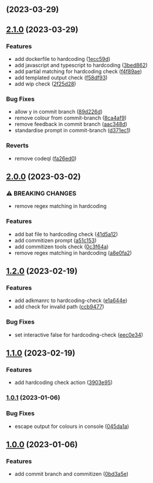 ## [](https://github.com/aps831/trunk-io-plugins/compare/v2.1.0...v) (2023-03-29)

## [2.1.0](https://github.com/aps831/trunk-io-plugins/compare/v2.0.0...v2.1.0) (2023-03-29)


### Features

* add dockerfile to hardcoding ([1ecc59d](https://github.com/aps831/trunk-io-plugins/commit/1ecc59da087e6ba39ce716c222a3b561bc518888))
* add javascript and typescript to hardcoding ([3bed862](https://github.com/aps831/trunk-io-plugins/commit/3bed86250ae0ede0599564f6d351cc9ce08ee961))
* add partial matching for hardcoding check ([f4f89ae](https://github.com/aps831/trunk-io-plugins/commit/f4f89aeed8861f8f7a38b561fde5fcca6f019f1f))
* add templated output check ([f58df93](https://github.com/aps831/trunk-io-plugins/commit/f58df93b2dc8984c72a26ade2a1579cbb0719c40))
* add wip check ([2f25d28](https://github.com/aps831/trunk-io-plugins/commit/2f25d282be571c4151562f01df51ebfc51a71aba))


### Bug Fixes

* allow y in commit branch ([89d226d](https://github.com/aps831/trunk-io-plugins/commit/89d226da709a901934891c17f40bd7952331c228))
* remove colour from commit-branch ([8ca4af9](https://github.com/aps831/trunk-io-plugins/commit/8ca4af9204a973bebdf00aeef2f4987374d1ec9c))
* remove feedback in commit branch ([aac348d](https://github.com/aps831/trunk-io-plugins/commit/aac348d65ed6140e01e31cc0b02e15f89c27b189))
* standardise prompt in commit-branch ([d371ec1](https://github.com/aps831/trunk-io-plugins/commit/d371ec11a500e6bf9d21eb200b5d5a0f20c77787))


### Reverts

* remove codeql ([fa26ed0](https://github.com/aps831/trunk-io-plugins/commit/fa26ed0634e0a6c5d40e2d05cd00e26af31d6200))

## [2.0.0](https://github.com/aps831/trunk-io-plugins/compare/v1.2.0...v2.0.0) (2023-03-02)


### ⚠ BREAKING CHANGES

* remove regex matching in hardcoding

### Features

* add bat file to hardcoding check ([41d5a12](https://github.com/aps831/trunk-io-plugins/commit/41d5a12034310cc22cf428c688f66866fb8f6ea9))
* add commitizen prompt ([a51c153](https://github.com/aps831/trunk-io-plugins/commit/a51c153d5d9939fb1ed0bff73b27c5596febb906))
* add commitizen tools check ([0c3f64a](https://github.com/aps831/trunk-io-plugins/commit/0c3f64a32303e9c7f268f9e39520c5ecdf5edfd7))
* remove regex matching in hardcoding ([a8e0fa2](https://github.com/aps831/trunk-io-plugins/commit/a8e0fa253137284fc93a92595a9490b76bbcdc32))

## [1.2.0](https://github.com/aps831/trunk-io-plugins/compare/v1.1.0...v1.2.0) (2023-02-19)


### Features

* add adkmanrc to hardcoding-check ([e1a644e](https://github.com/aps831/trunk-io-plugins/commit/e1a644e45108ba4bee61c2891ceb8af843fcddbc))
* add check for invalid path ([ccb9477](https://github.com/aps831/trunk-io-plugins/commit/ccb94774d3753323d29ba9743cb8bf859c5ef084))


### Bug Fixes

* set interactive false for hardcoding-check ([eec0e34](https://github.com/aps831/trunk-io-plugins/commit/eec0e349efe05b1acad92d35798861a45351b19c))

## [1.1.0](https://github.com/aps831/trunk-io-plugins/compare/v1.0.1...v1.1.0) (2023-02-19)


### Features

* add hardcoding check action ([3903e95](https://github.com/aps831/trunk-io-plugins/commit/3903e957bbe91c136fa845aa0748c2f9ae003e29))

### [1.0.1](https://github.com/aps831/trunk-io-plugins/compare/v1.0.0...v1.0.1) (2023-01-06)


### Bug Fixes

* escape output for colours in console ([045da1a](https://github.com/aps831/trunk-io-plugins/commit/045da1a2d0956d201813ff2fb61e66630a8e6725))

## [1.0.0](https://github.com/aps831/trunk-io-plugins/compare/0bd3a5ea7006d151109cec879796bafd53bd1f76...v1.0.0) (2023-01-06)


### Features

* add commit branch and commitizen ([0bd3a5e](https://github.com/aps831/trunk-io-plugins/commit/0bd3a5ea7006d151109cec879796bafd53bd1f76))

